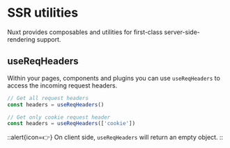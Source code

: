 # SSR utilities

Nuxt provides composables and utilities for first-class server-side-rendering support.

## useReqHeaders

Within your pages, components and plugins you can use `useReqHeaders` to access the incoming request headers.

```js
// Get all request headers
const headers = useReqHeaders()

// Get only cookie request header
const headers = useReqHeaders(['cookie'])
```

::alert{icon=👉}
On client side, `useReqHeaders` will return an empty object.
::
